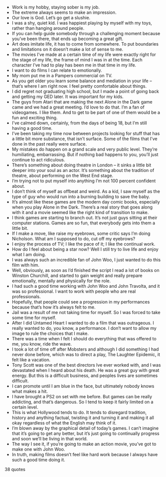  - Work is my hobby, staying sober is my job.
 - The extreme always seems to make an impression.
 - Our love is God. Let’s go get a slushie.
 - I was a shy, quiet kid. I was happiest playing by myself with my toys, rather than hanging around people.
 - If you can help guide somebody through a challenging moment because you’ve been there, that ends up becoming a great gift.
 - Art does imitate life, it has to come from somewhere. To put boundaries and limitations on it doesn’t make a lot of sense to me.
 - The movies I’ve made at a certain time of my life were exactly right for the stage of my life, the frame of mind I was in at the time. Each character I’ve had to play has been me in that time in my life.
 - I want to do films I can relate to emotionally.
 - My mom put me in a Pampers commercial on TV.
 - As you get older you learn some balance and mediation in your life – that’s where I am right now. I feel pretty comfortable about things.
 - I did regret not graduating high school, but I made a point of going back and getting my GED later. It was important for my kids.
 - The guys from Atari that are making the next Alone in the Dark game came and we had a great meeting. I’d love to do that. I’m a fan of videogames. I like them. And to get to be part of one of them would be a fun and exciting thing.
 - I’ve calmed down, certainly, from the days of being 18, but I’m still having a good time.
 - I’ve been taking my time now between projects looking for stuff that has a little bit more substance, that isn’t surface. Some of the films that I’ve done in the past really were surface.
 - My mistakes do happen on a grand scale and very public level. They’re humiliating, embarrassing. But if nothing bad happens to you, you’ll just continue to act ridiculous.
 - There’s something about doing theatre in London – it sinks a little bit deeper into your soul as an actor. It’s something about the tradition of theatre, about performing on the West End stage.
 - I’m trying not to put myself into anything I’m not 100 percent confident about.
 - I don’t think of myself as offbeat and weird. As a kid, I saw myself as the type of guy who would run into a burning building to save the baby.
 - It’s almost like these games are the modern day comic books, especially when you play Alone in the Dark. There’s a real story that goes along with it and a movie seemed like the right kind of transition to make.
 - I think games are starting to branch out. It’s not just guys sitting at their computer stations. Games are so fun, that everybody gets into them a little bit.
 - If I make a move, like raise my eyebrows, some critic says I’m doing Nicholson. What am I supposed to do, cut off my eyebrows?
 - I enjoy the process of TV; I like the pace of it; I like the continual work.
 - How do I feel about being a star now? Well I still try to live life and enjoy what I am doing.
 - I was always such an incredible fan of John Woo, I just wanted to do this film with him.
 - Well, obviously, as soon as I’d finished the script I read a lot of books on Winston Churchill, and started to gain weight and really prepare emotionally, mentally and physically for the role.
 - I had such a good time working with John Woo and John Travolta, and it was so professional. I want to work with people who are real professionals.
 - Hopefully, that people could see a progression in my performances because that’s how it’s always felt to me.
 - Jail was a result of me not taking time for myself. So I was forced to take some time for myself.
 - After I did Untamed Heart I wanted to do a film that was outrageous. I really wanted to do, you know, a performance. I don’t want to allow my image to rule the choices that I make.
 - There was a time when I felt I should do everything that was offered to me, you know, ride the wave.
 - I took a lot of time off after Mobsters and although I did something I had never done before, which was to direct a play, The Laughter Epidemic, it felt like a vacation.
 - Tony Scott was one of the best directors Ive ever worked with, and I was devastated when I heard about his death. He was a great guy with great energy. But this is a difficult business, and peoples lives are sometimes difficult.
 - I can promote until I am blue in the face, but ultimately nobody knows what makes a hit.
 - I have brought a PS2 on set with me before. But games can be really addicting, and that’s dangerous. So I tend to keep it fairly limited on a certain level.
 - This is what Hollywood tends to do. It tends to disregard tradition, history and anything factual, twisting it and turning it and making it all okay regardless of what the English may think of it.
 - I’m blown away by the graphical detail of today’s games. I can’t imagine that it’s going to get any better, but it’s just going to continually progress and soon we’ll be living in that world.
 - The way I see it, if you’re going to make an action movie, you’ve got to make one with John Woo.
 - In truth, making films doesn’t feel like hard work because I always have such a good time doing it.

38 quotes